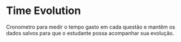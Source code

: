 # Time Evolution

Cronometro para medir o tempo gasto em cada questão e mantêm os dados salvos para que o estudante possa acompanhar sua evolução.
